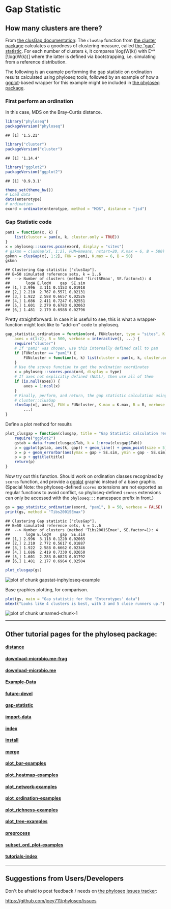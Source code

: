 
<link href="http://joey711.github.com/phyloseq/markdown.css" rel="stylesheet"></link>


# Gap Statistic
## How many clusters are there?

From [the clusGap documentation](http://stat.ethz.ch/R-manual/R-devel/library/cluster/html/clusGap.html): 
The `clusGap` function from [the cluster package](http://cran.r-project.org/web/packages/cluster/index.html) calculates a goodness of clustering measure, called [the “gap” statistic](www.stanford.edu/~hastie/Papers/gap.pdf). For each number of clusters `k`, it compares \log(W(k)) with E^*[\log(W(k))] where the latter is defined via bootstrapping, i.e. simulating from a reference distribution.

The following is an example performing the gap statistic on ordination results calculated using phyloseq tools, followed by an example of how a [ggplot](http://had.co.nz/ggplot2/)-based wrapper for this example might be included in [the phyloseq package](http://joey711.github.com/phyloseq/). 


### First perform an ordination

In this case, MDS on the Bray-Curtis distance.


```r
library("phyloseq")
packageVersion("phyloseq")
```

```
## [1] '1.5.21'
```

```r
library("cluster")
packageVersion("cluster")
```

```
## [1] '1.14.4'
```

```r
library("ggplot2")
packageVersion("ggplot2")
```

```
## [1] '0.9.3.1'
```

```r
theme_set(theme_bw())
# Load data
data(enterotype)
# ordination
exord = ordinate(enterotype, method = "MDS", distance = "jsd")
```



### Gap Statistic code


```r
pam1 = function(x, k) {
    list(cluster = pam(x, k, cluster.only = TRUE))
}
x = phyloseq:::scores.pcoa(exord, display = "sites")
# gskmn = clusGap(x[, 1:2], FUN=kmeans, nstart=20, K.max = 6, B = 500)
gskmn = clusGap(x[, 1:2], FUN = pam1, K.max = 6, B = 50)
gskmn
```

```
## Clustering Gap statistic ["clusGap"].
## B=50 simulated reference sets, k = 1..6
##  --> Number of clusters (method 'firstSEmax', SE.factor=1): 4
##       logW E.logW    gap  SE.sim
## [1,] 2.996  3.111 0.1153 0.01918
## [2,] 2.210  2.767 0.5571 0.02131
## [3,] 1.922  2.588 0.6657 0.02526
## [4,] 1.686  2.411 0.7247 0.02551
## [5,] 1.601  2.279 0.6783 0.02063
## [6,] 1.481  2.179 0.6988 0.02796
```


Pretty straightforward. In case it is useful to see, this is what a wrapper-function might look like to "add-on" code to phyloseq.


```r
gap_statistic_ordination = function(ord, FUNcluster, type = "sites", K.max = 6, 
    axes = c(1:2), B = 500, verbose = interactive(), ...) {
    require("cluster")
    # If 'pam1' was chosen, use this internally defined call to pam
    if (FUNcluster == "pam1") {
        FUNcluster = function(x, k) list(cluster = pam(x, k, cluster.only = TRUE))
    }
    # Use the scores function to get the ordination coordinates
    x = phyloseq:::scores.pcoa(ord, display = type)
    # If axes not explicitly defined (NULL), then use all of them
    if (is.null(axes)) {
        axes = 1:ncol(x)
    }
    # Finally, perform, and return, the gap statistic calculation using
    # cluster::clusGap
    clusGap(x[, axes], FUN = FUNcluster, K.max = K.max, B = B, verbose = verbose, 
        ...)
}
```


Define a plot method for results


```r
plot_clusgap = function(clusgap, title = "Gap Statistic calculation results") {
    require("ggplot2")
    gstab = data.frame(clusgap$Tab, k = 1:nrow(clusgap$Tab))
    p = ggplot(gstab, aes(k, gap)) + geom_line() + geom_point(size = 5)
    p = p + geom_errorbar(aes(ymax = gap + SE.sim, ymin = gap - SE.sim))
    p = p + ggtitle(title)
    return(p)
}
```


Now try out this function. Should work on ordination classes recognized by `scores` function, and provide a [ggplot](http://had.co.nz/ggplot2/) graphic instead of a base graphic. (Special Note: the phyloseq-defined `scores` extensions are not exported as regular functions to avoid conflict, so phyloseq-defined `scores` extensions can only be accessed with the `phyloseq:::` namespace prefix in front.)


```r
gs = gap_statistic_ordination(exord, "pam1", B = 50, verbose = FALSE)
print(gs, method = "Tibs2001SEmax")
```

```
## Clustering Gap statistic ["clusGap"].
## B=50 simulated reference sets, k = 1..6
##  --> Number of clusters (method 'Tibs2001SEmax', SE.factor=1): 4
##       logW E.logW    gap  SE.sim
## [1,] 2.996  3.118 0.1220 0.02065
## [2,] 2.210  2.772 0.5617 0.01887
## [3,] 1.922  2.588 0.6662 0.02346
## [4,] 1.686  2.419 0.7330 0.02650
## [5,] 1.601  2.283 0.6823 0.01792
## [6,] 1.481  2.177 0.6964 0.02504
```

```r
plot_clusgap(gs)
```

![plot of chunk gapstat-inphyloseq-example](figure/gapstat-inphyloseq-example.png) 


Base graphics plotting, for comparison.


```r
plot(gs, main = "Gap statistic for the 'Enterotypes' data")
mtext("Looks like 4 clusters is best, with 3 and 5 close runners up.")
```

![plot of chunk unnamed-chunk-1](figure/unnamed-chunk-1.png) 



---

## Other tutorial pages for the phyloseq package:

#### [distance](distance.html)

#### [download-microbio.me-frag](download-microbio.me-frag.html)

#### [download-microbio.me](download-microbio.me.html)

#### [Example-Data](Example-Data.html)

#### [future-devel](future-devel.html)

#### [gap-statistic](gap-statistic.html)

#### [import-data](import-data.html)

#### [index](index.html)

#### [install](install.html)

#### [merge](merge.html)

#### [plot_bar-examples](plot_bar-examples.html)

#### [plot_heatmap-examples](plot_heatmap-examples.html)

#### [plot_network-examples](plot_network-examples.html)

#### [plot_ordination-examples](plot_ordination-examples.html)

#### [plot_richness-examples](plot_richness-examples.html)

#### [plot_tree-examples](plot_tree-examples.html)

#### [preprocess](preprocess.html)

#### [subset_ord_plot-examples](subset_ord_plot-examples.html)

#### [tutorials-index](tutorials-index.html)



---

## Suggestions from Users/Developers

Don't be afraid to post feedback / needs on [the phyloseq issues tracker](https://github.com/joey711/phyloseq/issues):

https://github.com/joey711/phyloseq/issues
